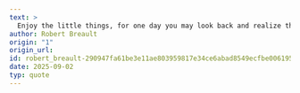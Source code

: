 ```yaml
---
text: >
  Enjoy the little things, for one day you may look back and realize they were the big ones.
author: Robert Breault
origin: "1"
origin_url: 
id: robert_breault-290947fa61be3e11ae803959817e34ce6abad8549ecfbe006195e8e4baf13a2d
date: 2025-09-02
typ: quote
---
```

